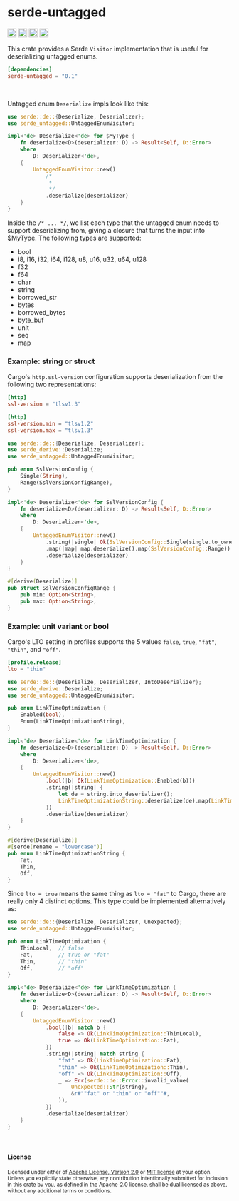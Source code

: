 serde-untagged
==============

[<img alt="github" src="https://img.shields.io/badge/github-dtolnay/serde--untagged-8da0cb?style=for-the-badge&labelColor=555555&logo=github" height="20">](https://github.com/dtolnay/serde-untagged)
[<img alt="crates.io" src="https://img.shields.io/crates/v/serde-untagged.svg?style=for-the-badge&color=fc8d62&logo=rust" height="20">](https://crates.io/crates/serde-untagged)
[<img alt="docs.rs" src="https://img.shields.io/badge/docs.rs-serde--untagged-66c2a5?style=for-the-badge&labelColor=555555&logo=docs.rs" height="20">](https://docs.rs/serde-untagged)
[<img alt="build status" src="https://img.shields.io/github/actions/workflow/status/dtolnay/serde-untagged/ci.yml?branch=master&style=for-the-badge" height="20">](https://github.com/dtolnay/serde-untagged/actions?query=branch%3Amaster)

This crate provides a Serde `Visitor` implementation that is useful for
deserializing untagged enums.

```toml
[dependencies]
serde-untagged = "0.1"
```

<br>

Untagged enum `Deserialize` impls look like this:

```rust
use serde::de::{Deserialize, Deserializer};
use serde_untagged::UntaggedEnumVisitor;

impl<'de> Deserialize<'de> for $MyType {
    fn deserialize<D>(deserializer: D) -> Result<Self, D::Error>
    where
        D: Deserializer<'de>,
    {
        UntaggedEnumVisitor::new()
            /*
             *
             */
            .deserialize(deserializer)
    }
}
```

Inside the `/* ... */`, we list each type that the untagged enum needs to
support deserializing from, giving a closure that turns the input into $MyType.
The following types are supported:

- bool
- i8, i16, i32, i64, i128, u8, u16, u32, u64, u128
- f32
- f64
- char
- string
- borrowed\_str
- bytes
- borrowed\_bytes
- byte\_buf
- unit
- seq
- map

### Example: string or struct

Cargo's `http.ssl-version` configuration supports deserialization from the
following two representations:

```toml
[http]
ssl-version = "tlsv1.3"
```

```toml
[http]
ssl-version.min = "tlsv1.2"
ssl-version.max = "tlsv1.3"
```

```rust
use serde::de::{Deserialize, Deserializer};
use serde_derive::Deserialize;
use serde_untagged::UntaggedEnumVisitor;

pub enum SslVersionConfig {
    Single(String),
    Range(SslVersionConfigRange),
}

impl<'de> Deserialize<'de> for SslVersionConfig {
    fn deserialize<D>(deserializer: D) -> Result<Self, D::Error>
    where
        D: Deserializer<'de>,
    {
        UntaggedEnumVisitor::new()
            .string(|single| Ok(SslVersionConfig::Single(single.to_owned())))
            .map(|map| map.deserialize().map(SslVersionConfig::Range))
            .deserialize(deserializer)
    }
}

#[derive(Deserialize)]
pub struct SslVersionConfigRange {
    pub min: Option<String>,
    pub max: Option<String>,
}
```

### Example: unit variant or bool

Cargo's LTO setting in profiles supports the 5 values `false`, `true`, `"fat"`,
`"thin"`, and `"off"`.

```toml
[profile.release]
lto = "thin"
```

```rust
use serde::de::{Deserialize, Deserializer, IntoDeserializer};
use serde_derive::Deserialize;
use serde_untagged::UntaggedEnumVisitor;

pub enum LinkTimeOptimization {
    Enabled(bool),
    Enum(LinkTimeOptimizationString),
}

impl<'de> Deserialize<'de> for LinkTimeOptimization {
    fn deserialize<D>(deserializer: D) -> Result<Self, D::Error>
    where
        D: Deserializer<'de>,
    {
        UntaggedEnumVisitor::new()
            .bool(|b| Ok(LinkTimeOptimization::Enabled(b)))
            .string(|string| {
                let de = string.into_deserializer();
                LinkTimeOptimizationString::deserialize(de).map(LinkTimeOptimization::Enum)
            })
            .deserialize(deserializer)
    }
}

#[derive(Deserialize)]
#[serde(rename = "lowercase")]
pub enum LinkTimeOptimizationString {
    Fat,
    Thin,
    Off,
}
```

Since `lto = true` means the same thing as `lto = "fat"` to Cargo, there are
really only 4 distinct options. This type could be implemented alternatively as:

```rust
use serde::de::{Deserialize, Deserializer, Unexpected};
use serde_untagged::UntaggedEnumVisitor;

pub enum LinkTimeOptimization {
    ThinLocal,  // false
    Fat,        // true or "fat"
    Thin,       // "thin"
    Off,        // "off"
}

impl<'de> Deserialize<'de> for LinkTimeOptimization {
    fn deserialize<D>(deserializer: D) -> Result<Self, D::Error>
    where
        D: Deserializer<'de>,
    {
        UntaggedEnumVisitor::new()
            .bool(|b| match b {
                false => Ok(LinkTimeOptimization::ThinLocal),
                true => Ok(LinkTimeOptimization::Fat),
            })
            .string(|string| match string {
                "fat" => Ok(LinkTimeOptimization::Fat),
                "thin" => Ok(LinkTimeOptimization::Thin),
                "off" => Ok(LinkTimeOptimization::Off),
                _ => Err(serde::de::Error::invalid_value(
                    Unexpected::Str(string),
                    &r#""fat" or "thin" or "off""#,
                )),
            })
            .deserialize(deserializer)
    }
}
```

<br>

#### License

<sup>
Licensed under either of <a href="LICENSE-APACHE">Apache License, Version
2.0</a> or <a href="LICENSE-MIT">MIT license</a> at your option.
</sup>

<br>

<sub>
Unless you explicitly state otherwise, any contribution intentionally submitted
for inclusion in this crate by you, as defined in the Apache-2.0 license, shall
be dual licensed as above, without any additional terms or conditions.
</sub>
